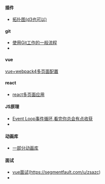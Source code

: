 #### 插件

* [拓扑图(d3也可以)](http://visjs.org/)



#### git

* [使用Git工作的一般流程](https://blog.csdn.net/javyzheng/article/details/50311175)
* 

#### vue

[vue+webpack4多页面配置](https://juejin.im/post/5b5de8a86fb9a04fd8357f8f)



#### react

* [react多页面应用](https://segmentfault.com/a/1190000015853884)



#### JS原理

* [Event Loop事件循环,看完你总会有点收获](https://juejin.im/post/5b600192e51d451958671aef)
* 



#### 动画库

* [一部分动画库](https://www.zcfy.cc/article/10-javascript-animation-libraries-to-follow-in-2018)



#### 面试

* [vue面试](https://segmentfault.com/a/1190000015861382)(https://segmentfault.com/u/zsazc)
* 